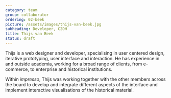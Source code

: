 ```yaml
---
category: team
group: collaborator
ordering: 02-beek
picture: /assets/images/thijs-van-beek.jpg
subheading: Developer, C2DH
title: Thijs van Beek
status: draft
---
```


Thijs is a web designer and developer, specialising in user centered design, iterative prototyping, user interface and interaction. He has experience in and outside academia, working for a broad range of clients, from e-commerce, to enterprise and historical institutions.

Within <i>impresso</i>, Thijs was working together with the other members across the board to develop and integrate different aspects of the interface and implement interactive visualisations of the historical material.

